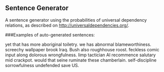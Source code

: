 ## Sentence Generator

A sentence generator using the probabilities of universal dependency relations, as described on http://universaldependencies.org/.

###Examples of auto-generated sentences:

yet that has more aboriginal toiletry.
we has abnormal blameworthiness.
screechy wallpaper brook Iraq.
Bush also roughhouse roost.
feckless comic input along dolorous wrongfulness.
limp tactician Al recommence  salutary mid crackpot.
would that seine ruminate these chamberlain.
self-discipline sorrowfulness undefended save US.
